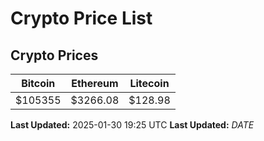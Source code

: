 # Crypto Price List

## Crypto Prices
| Bitcoin | Ethereum | Litecoin |
| ------- | -------- | -------- |
| $105355 | $3266.08 | $128.98 |
**Last Updated:** 2025-01-30 19:25 UTC
**Last Updated:** $DATE$
